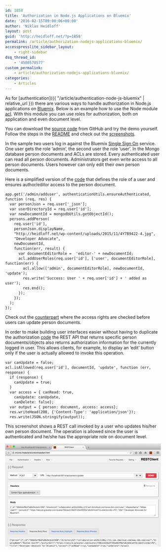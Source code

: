 ```yaml
---
id: 1858
title: 'Authorization in Node.js Applications on Bluemix'
date: '2016-02-15T09:00:06+00:00'
author: 'Niklas Heidloff'
layout: post
guid: 'http://heidloff.net/?p=1858'
permalink: /article/authorization-nodejs-applications-bluemix/
accesspresslite_sidebar_layout:
    - right-sidebar
dsq_thread_id:
    - '4580570577'
custom_permalink:
    - article/authorization-nodejs-applications-bluemix/
categories:
    - Articles
---
```


As for [authentication]({{ "/article/authentication-node-js-bluemix" | relative_url }}) there are various ways to handle authorization in Node.js applications on [Bluemix](https://bluemix.net). Below is an example how to use the Node module [acl](https://github.com/optimalbits/node_acl). With this module you can use roles for authorization, both on application and even document level.

You can download the [source code](https://github.com/IBM-Bluemix/collaboration/tree/initialversion) from GitHub and try the demo yourself. Follow the steps in the [README](https://github.com/IBM-Bluemix/collaboration/blob/initialversion/README.md) and check out the [screenshots](https://github.com/IBM-Bluemix/collaboration/tree/initialversion/screenshots).

In the sample two users log in against the Bluemix [Single Sign On](https://www.ng.bluemix.net/docs/#services/SingleSignOn/index.html) service. One user gets the role ‘admin’, the second user the role ‘user’. In the Mongo database person documents and ACLs are stored. Every authenticated user can read all person documents. Administrators get even write access to all person documents. Users however can only edit their own person documents.

Here is a simplified version of the [code](https://github.com/IBM-Bluemix/collaboration/blob/initialversion/server/authorization.js#L74) that defines the role of a user and ensures author/editor access to the person document.

```
app.get('/admin/adduser', authenticationUtils.ensureAuthenticated, function (req, res) {
  var personJson = req.user['_json'];
  var userDirectoryId = req.user['id'];
  var newDocumentId = mongodbUtils.getObjectId();
  persons.addPerson(
    req.user['id'],
    personJson.displayName,
    "http://heidloff.net/wp-content/uploads/2015/11/4Y7B9422-4.jpg",
    "Developer Advocate",
    newDocumentId,
    function(err, result) {
      var documentEditorRole =  'editor-' + newDocumentId;
      acl.addUserRoles(req.user['id'], ['user', documentEditorRole], function(err) {                
        acl.allow(['admin', documentEditorRole], newDocumentId, 'update');
        res.write('Success: User ' + req.user['id'] + ' added as user');
        res.end();  
      });
    });  
  );   
});
```

Check out the [counterpart](https://github.com/IBM-Bluemix/collaboration/blob/initialversion/server/persons.js#L71) where the access rights are checked before users can update person documents.

In order to make building user interfaces easier without having to duplicate the authorization [code](https://github.com/IBM-Bluemix/collaboration/blob/initialversion/server/persons.js#L140) the REST API that returns specific person documents/objects also returns authorization information for the currently logged in user. This allows clients, for example, to display an ‘edit’ button only if the user is actually allowed to invoke this operation.

```
var canUpdate = false;
acl.isAllowed(req.user['id'], documentId, 'update', function (err, response) { 
  if (response) {
    canUpdate = true;
  }
  var access = { canRead: true,
    canUpdate: canUpdate,
    canDelete: false};
  var output = { person: document, access: access};
  res.writeHead(200, {'Content-Type': 'application/json'});
  res.write(JSON.stringify(output));
```

This screenshot shows a REST call invoked by a user who updates his/her own person document. The operation is allowed since the user is authenticated and he/she has the appropriate role on document level.

![image](/assets/img/2016/02/authorization-demo-11.png)
